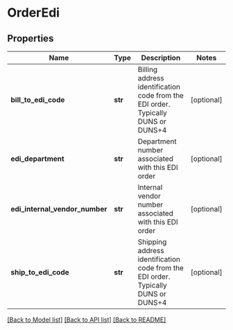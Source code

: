 # OrderEdi

## Properties
Name | Type | Description | Notes
------------ | ------------- | ------------- | -------------
**bill_to_edi_code** | **str** | Billing address identification code from the EDI order.  Typically DUNS or DUNS+4 | [optional] 
**edi_department** | **str** | Department number associated with this EDI order | [optional] 
**edi_internal_vendor_number** | **str** | Internal vendor number associated with this EDI order | [optional] 
**ship_to_edi_code** | **str** | Shipping address identification code from the EDI order.  Typically DUNS or DUNS+4 | [optional] 

[[Back to Model list]](../README.md#documentation-for-models) [[Back to API list]](../README.md#documentation-for-api-endpoints) [[Back to README]](../README.md)


